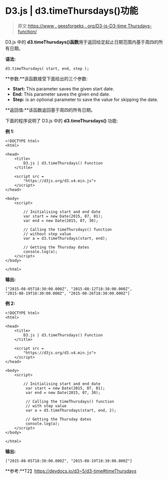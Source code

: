 # D3.js | d3.timeThursdays()功能

> 原文:[https://www . geesforgeks . org/D3-js-D3-time Thursdays-function/](https://www.geeksforgeeks.org/d3-js-d3-timethursdays-function/)

D3.js 中的 **d3.timeThursdays()函数**用于返回给定起止日期范围内基于周四的所有日期。

**语法:**

```
d3.timeThursdays( start, end, step );
```

**参数:**该函数接受下面给出的三个参数:

*   **Start:** This parameter saves the given start date.
*   **End:** This parameter saves the given end date.
*   **Step:** is an optional parameter to save the value for skipping the date.

**返回值:**该函数返回基于周四的所有日期。

下面的程序说明了 D3.js 中的 **d3.timeThursdays()** 功能:

**例 1:**

```
<!DOCTYPE html>
<html>

<head>
    <title>
        D3.js | d3.timeThursdays() Function
    </title>

    <script src = 
        "https://d3js.org/d3.v4.min.js">
    </script>
</head>

<body>
    <script>

        // Initialising start and end date
        var start = new Date(2015, 07, 01);
        var end = new Date(2015, 07, 30);

        // Calling the timeThursdays() function
        // without step value
        var a = d3.timeThursdays(start, end);

        // Getting the Thursday dates
        console.log(a);
    </script>
</body>

</html>                    
```

**输出:**

```
["2015-08-05T18:30:00.000Z", "2015-08-12T18:30:00.000Z", 
"2015-08-19T18:30:00.000Z", "2015-08-26T18:30:00.000Z"]

```

**例 2:**

```
<!DOCTYPE html>
<html>

<head>
    <title>
        D3.js | d3.timeThursdays() Function
    </title>

    <script src = 
        "https://d3js.org/d3.v4.min.js">
    </script>
</head>

<body>
    <script>

        // Initialising start and end date
         var start = new Date(2015, 07, 01);
         var end = new Date(2015, 07, 30);

         // Calling the timeThursdays() function
         // with step value
         var a = d3.timeThursdays(start, end, 2);

         // Getting the Thursday dates
         console.log(a);
    </script>
</body>

</html>                    
```

**输出:**

```
["2015-08-05T18:30:00.000Z", "2015-08-19T18:30:00.000Z"]

```

**参考:**T2】https://devdocs.io/d3~5/d3-time#timeThursdays